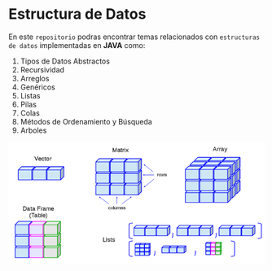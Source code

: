 # Estructura de Datos 

En este `repositorio` podras encontrar temas relacionados con `estructuras de datos` implementadas en **JAVA** como:

1. Tipos de Datos Abstractos
2. Recursividad
3. Arreglos 
4. Genéricos 
5. Listas
6. Pilas 
7. Colas
8. Métodos de Ordenamiento y Búsqueda
9. Arboles

![Estructura de Datos](./img/imagenEstructura.png)
